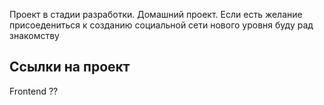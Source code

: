 Проект в стадии разработки.
Домашний проект.
Если есть желание присоедениться к созданию социальной сети нового уровня буду рад знакомству  

## Ссылки на проект

Frontend ??
